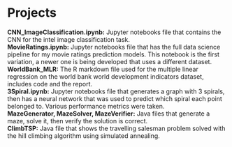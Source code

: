 # Projects

**CNN_ImageClassification.ipynb:** Jupyter notebooks file that contains the CNN for the intel image classification task. \
**MovieRatings.ipynb:** Jupyter notebooks file that has the full data science pipeline for my movie ratings prediction models. This notebook is the first variation, a newer one is being developed that uses a different dataset. \
**WorldBank_MLR:** The R markdown file used for the multiple linear regression on the world bank world development indicators dataset, includes code and the report. \
**3Spiral.ipynb:** Jupyter notebooks file that generates a graph with 3 spirals, then has a neural network that was used to predict which spiral each point belonged to. Various performance metrics were taken. \
**MazeGenerator, MazeSolver, MazeVerifier:** Java files that generate a maze, solve it, then verify the solution is correct. \
**ClimbTSP:** Java file that shows the travelling salesman problem solved with the hill climbing algorithm using simulated annealing. 

